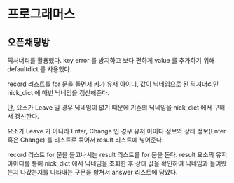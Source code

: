# 프로그래머스

## 오픈채팅방

딕셔너리를 활용했다. key error 를 방지하고 보다 편하게 value 를 추가하기 위해 defaultdict 를 사용했다.

record 리스트를 for 문을 돌면서 키가 유저 아이디, 값이 닉네임으로 된 딕셔너리인 nick_dict 에 매번 닉네임을 갱신해준다.

단, 요소가 Leave 일 경우 닉네임이 없기 때문에 기존의 닉네임을 nick_dict 에서 구해서 갱신한다.

요소가 Leave 가 아니라 Enter, Change 인 경우 유저 아이디 정보와 상태 정보(Enter 혹은 Change) 를 리스트로 묶어서 result 리스트에 넣어준다.

record 리스트 for 문을 돌고나서는 result 리스트를 for 문을 돈다. result 요소의 유저 아이디를 통해 nick_dict 에서 닉네임을 조회한 후 상태 값을 확인하여 닉네임과 들어왔는지 나갔는지를 나타내는 구문을 합쳐서 answer 리스트에 담았다.



